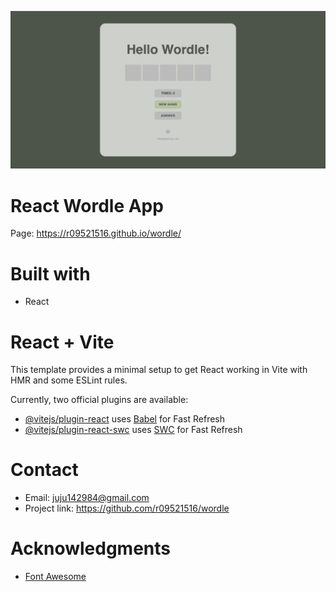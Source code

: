 ![banner img](banner.png)

# React Wordle App

Page: https://r09521516.github.io/wordle/

# Built with

- React

# React + Vite

This template provides a minimal setup to get React working in Vite with HMR and some ESLint rules.

Currently, two official plugins are available:

- [@vitejs/plugin-react](https://github.com/vitejs/vite-plugin-react/blob/main/packages/plugin-react/README.md) uses [Babel](https://babeljs.io/) for Fast Refresh
- [@vitejs/plugin-react-swc](https://github.com/vitejs/vite-plugin-react-swc) uses [SWC](https://swc.rs/) for Fast Refresh

# Contact

- Email: juju142984@gmail.com
- Project link: https://github.com/r09521516/wordle

# Acknowledgments

- [Font Awesome](https://fontawesome.com/start)

